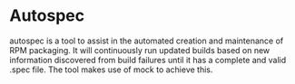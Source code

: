 # Autospec

autospec is a tool to assist in the automated creation and maintenance of RPM
packaging. It will continuously run updated builds based on new information
discovered from build failures until it has a complete and valid .spec file.
The tool makes use of mock to achieve this.